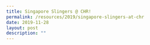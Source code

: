 ```yaml
---
title: Singapore Slingers @ CHR!
permalink: /resources/2019/singapore-slingers-at-chr
date: 2019-11-28
layout: post
description: ""
---
```

